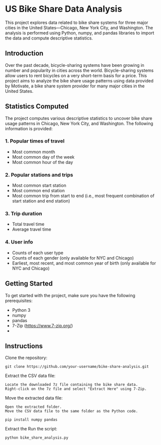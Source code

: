 # US Bike Share Data Analysis

This project explores data related to bike share systems for three major cities in the United States—Chicago, New York City, and Washington. The analysis is performed using Python, numpy, and pandas libraries to import the data and compute descriptive statistics.

## Introduction

Over the past decade, bicycle-sharing systems have been growing in number and popularity in cities across the world. Bicycle-sharing systems allow users to rent bicycles on a very short-term basis for a price. This project aims to analyze the bike share usage patterns using data provided by Motivate, a bike share system provider for many major cities in the United States.

## Statistics Computed

The project computes various descriptive statistics to uncover bike share usage patterns in Chicago, New York City, and Washington. The following information is provided:

### 1. Popular times of travel

- Most common month
- Most common day of the week
- Most common hour of the day

### 2. Popular stations and trips

- Most common start station
- Most common end station
- Most common trip from start to end (i.e., most frequent combination of start station and end station)

### 3. Trip duration

- Total travel time
- Average travel time

### 4. User info

- Counts of each user type
- Counts of each gender (only available for NYC and Chicago)
- Earliest, most recent, and most common year of birth (only available for NYC and Chicago)

## Getting Started

To get started with the project, make sure you have the following prerequisites:

- Python 3 
- numpy 
- pandas
- 7-Zip (https://www.7-zip.org/)
- 
## Instructions

Clone the repository:

```shell
git clone https://github.com/your-username/bike-share-analysis.git
   ```
Extract the CSV data file:

    Locate the downloaded 7z file containing the bike share data.
    Right-click on the 7z file and select "Extract Here" using 7-Zip.

Move the extracted data file:

    Open the extracted folder.
    Move the CSV data file to the same folder as the Python code.
```shell
pip install numpy pandas
```
Extract the 
Run the script:
```shell
python bike_share_analysis.py
```
